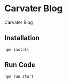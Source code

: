 # Carvater Blog

Carvater Blog.

## Installation

```
npm install
```

## Run Code

```
npm run start
```
